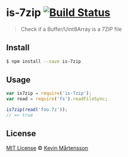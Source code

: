 # is-7zip [![Build Status](https://travis-ci.org/kevva/is-7zip.svg?branch=master)](https://travis-ci.org/kevva/is-7zip)

> Check if a Buffer/Uint8Array is a 7ZIP file

## Install

```sh
$ npm install --save is-7zip
```

## Usage

```js
var is7zip = require('is-7zip');
var read = require('fs').readFileSync;

is7zip(read('foo.7z'));
// => true
```

## License

[MIT License](http://en.wikipedia.org/wiki/MIT_License) © [Kevin Mårtensson](https://github.com/kevva)
